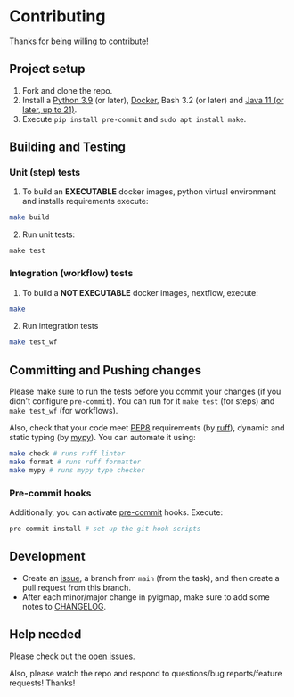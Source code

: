 # Contributing

Thanks for being willing to contribute!

## Project setup

1. Fork and clone the repo.
2. Install a [Python 3.9](https://www.python.org/downloads/release/python-390/) (or later), [Docker](https://docs.docker.com/engine/install/), Bash 3.2 (or later) and [Java 11 (or later, up to 21)](http://www.oracle.com/technetwork/java/javase/downloads/index.html).
3. Execute `pip install pre-commit` and `sudo apt install make`.

## Building and Testing

### Unit (step) tests

1. To build an **EXECUTABLE** docker images, python virtual environment and installs requirements execute:
```bash
make build
```

2. Run unit tests:
```
make test
```

### Integration (workflow) tests

1. To build a **NOT EXECUTABLE** docker images, nextflow, execute:
```bash
make
```

2. Run integration tests
```bash
make test_wf
```

## Committing and Pushing changes

Please make sure to run the tests before you commit your changes (if you didn't configure `pre-commit`). You can run for it `make test` (for steps) and `make test_wf` (for workflows).  

Also, check that your code meet [PEP8](https://peps.python.org/pep-0008/) requirements (by [ruff](https://github.com/astral-sh/ruff)), dynamic and static typing (by [mypy](https://github.com/python/mypy)). You can automate it using:
```bash
make check # runs ruff linter
make format # runs ruff formatter
make mypy # runs mypy type checker
```

### Pre-commit hooks

Additionally, you can activate [pre-commit](https://pre-commit.com/) hooks. Execute:

```bash
pre-commit install # set up the git hook scripts
```

## Development

* Create an [issue](https://github.com/BostonGene/pyigmap/issues), a branch from `main` (from the task), and then create a pull request from this branch.
* After each minor/major change in pyigmap, make sure to add some notes to [CHANGELOG](CHANGELOG.md).

## Help needed

Please check out [the open issues](https://github.com/BostonGene/pyigmap/issues).

Also, please watch the repo and respond to questions/bug reports/feature requests! Thanks!